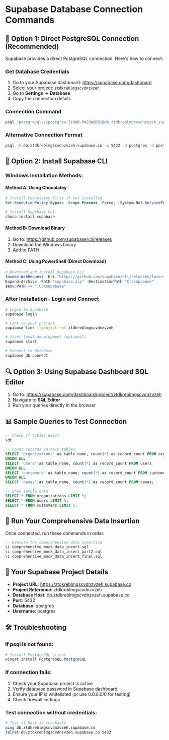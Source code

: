 # Supabase Database Connection Commands

## 🔧 Option 1: Direct PostgreSQL Connection (Recommended)

Supabase provides a direct PostgreSQL connection. Here's how to connect:

### Get Database Credentials
1. Go to your Supabase dashboard: https://supabase.com/dashboard
2. Select your project: `ztdkreblmgscvdnzvzeh`
3. Go to **Settings** → **Database**
4. Copy the connection details

### Connection Command
```bash
psql "postgresql://postgres:[YOUR-PASSWORD]@db.ztdkreblmgscvdnzvzeh.supabase.co:5432/postgres"
```

### Alternative Connection Format
```bash
psql -h db.ztdkreblmgscvdnzvzeh.supabase.co -p 5432 -U postgres -d postgres
```

## 🚀 Option 2: Install Supabase CLI

### Windows Installation Methods:

#### Method A: Using Chocolatey
```powershell
# Install Chocolatey first if not installed
Set-ExecutionPolicy Bypass -Scope Process -Force; [System.Net.ServicePointManager]::SecurityProtocol = [System.Net.ServicePointManager]::SecurityProtocol -bor 3072; iex ((New-Object System.Net.WebClient).DownloadString('https://community.chocolatey.org/install.ps1'))

# Install Supabase CLI
choco install supabase
```

#### Method B: Download Binary
1. Go to: https://github.com/supabase/cli/releases
2. Download the Windows binary
3. Add to PATH

#### Method C: Using PowerShell (Direct Download)
```powershell
# Download and install Supabase CLI
Invoke-WebRequest -Uri "https://github.com/supabase/cli/releases/latest/download/supabase_windows_amd64.zip" -OutFile "supabase.zip"
Expand-Archive -Path "supabase.zip" -DestinationPath "C:\supabase"
$env:PATH += ";C:\supabase"
```

### After Installation - Login and Connect
```bash
# Login to Supabase
supabase login

# Link to your project
supabase link --project-ref ztdkreblmgscvdnzvzeh

# Start local development (optional)
supabase start

# Connect to database
supabase db connect
```

## 🔍 Option 3: Using Supabase Dashboard SQL Editor

1. Go to: https://supabase.com/dashboard/project/ztdkreblmgscvdnzvzeh
2. Navigate to **SQL Editor**
3. Run your queries directly in the browser

## 📊 Sample Queries to Test Connection

```sql
-- Check if tables exist
\dt

-- Count records in main tables
SELECT 'organizations' as table_name, count(*) as record_count FROM organizations
UNION ALL
SELECT 'users' as table_name, count(*) as record_count FROM users
UNION ALL
SELECT 'customers' as table_name, count(*) as record_count FROM customers
UNION ALL
SELECT 'cases' as table_name, count(*) as record_count FROM cases;

-- Show sample data
SELECT * FROM organizations LIMIT 5;
SELECT * FROM users LIMIT 5;
SELECT * FROM customers LIMIT 5;
```

## 🎯 Run Your Comprehensive Data Insertion

Once connected, run these commands in order:

```sql
-- Execute the comprehensive data insertion
\i comprehensive_mock_data_insert.sql
\i comprehensive_mock_data_insert_part2.sql
\i comprehensive_mock_data_insert_final.sql
```

## 🔑 Your Supabase Project Details
- **Project URL**: https://ztdkreblmgscvdnzvzeh.supabase.co
- **Project Reference**: ztdkreblmgscvdnzvzeh
- **Database Host**: db.ztdkreblmgscvdnzvzeh.supabase.co
- **Port**: 5432
- **Database**: postgres
- **Username**: postgres

## 🛠️ Troubleshooting

### If psql is not found:
```powershell
# Install PostgreSQL client
winget install PostgreSQL.PostgreSQL
```

### If connection fails:
1. Check your Supabase project is active
2. Verify database password in Supabase dashboard
3. Ensure your IP is whitelisted (or use 0.0.0.0/0 for testing)
4. Check firewall settings

### Test connection without credentials:
```bash
# Test if host is reachable
ping db.ztdkreblmgscvdnzvzeh.supabase.co
telnet db.ztdkreblmgscvdnzvzeh.supabase.co 5432
```

